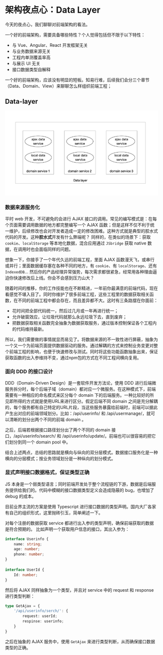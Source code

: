 # 架构夜点心：Data Layer

今天的夜点心，我们聊聊对前端架构的看法。

一个好的前端架构，需要具备哪些特性？个人觉得包括但不限于以下特性：

- 与 Vue、Angular、React 开发框架无关
- 与业务数据来源无关
- 工程内单测覆盖率高
- 与展示 UI 无关
- 接口数据类型自解释

一个好的前端架构，应该没有明显的短板。知易行难，后续我们会分三个章节（Data、Domain、View）来聊聊怎么样组织前端工程；

## Data-layer

![image 1](./assets/14-1.png)

### 数据来源服务化

平时 web 开发，不可避免的会进行 AJAX 接口的调用。常见的编写模式是：在每个页面需要调用数据的地方都完整编写一个 AJAX 函数；但是这样不仅不利于统一维护，后续修改也会对开发者造成一定的修改困难。这种方式就是典型的胶水式代码的开发。这种**胶水式**开发有什么弊端呢？
同样的，在类似的场景下：获取 `cookie`、`localStorage` 等本地化数据，混合应用通过 `JSbridge` 获取 native 数据，在调用时也会面临同样的问题。

想象一下，你接手了一个年代久远的前端工程，里面 AJAX 函数漫天飞，或串行或并行；里面数据缓存塞在各种不同的地方，有 `cookie`、有 `localStorage`、还有 `IndexedDB`… 然后你的产品经理异常强势，每次需求都很紧急，经常用各种理由逼迫你快速修改后上线。你会不会感到压力山大？

随着时间的推移，你的工作技能也在不断精进，一年前你最满意的前端代码，现在看感觉不堪入目了。同时你维护了很多前端工程，这些工程里的数据获取相关函数，在不同的前端工程中都会存在，而且差异都不大。这时有三条路摆在你面前：

- 花时间把全部代码统一，然后过几月或一年再进行统一；
- 允许破窗效应，让垃圾代码就那么永远垃圾下去，直到废弃；
- 把数据获取相关函数完全抽象为数据获取服务，通过版本控制保证各个工程内的代码维持最新。

所以，我们需要做的事情就显而易见了。将数据来源的不一致性进行屏蔽，抽象为一个又一个为前端页面提供数据驱动的服务。通过解耦的方式来控制业务变更对整个前端工程的影响，也便于快速修改与测试。同时将这些功能函数抽象出来，保证获取函数的出入参维持不变，通过npm包的方式在不同工程间横向复用。

### 面向 DDD 的接口设计

DDD（Domain-Driven Design）是一套软件开发方法论，使用 DDD 进行后端微服务拆分时，每个后端子域（domain）都对应一个微服务。在这种模式下，前端需要有一种相应的命名模式来区分每个 domain 下的后端服务。一种比较好的所见即所得的方式就是使用URL来进行区分。假定后端不同 domain 之间是充分解耦的，每个服务都有自己特定的URL片段，当这些服务暴露给前端时，前端可以据此产生出对应的前端领域划分。比如：/api/userinfo/ 和 /api/usermanage/，就可以清晰的划分出两个不同的前端 domain 。

之后，后端若根据接口路径划分出了两个不同的 domain 接口，/api/userinfo/search/ 和 /api/userinfo/update/。前端也可以很容易的把它们划分到同一个 domain pool 中。

结合上述两点，总结的思路就是横向与纵向的双分层模式。数据接口服务化是一种横向的分层模式；按业务领域划分是一种纵向的划分模式。

### 显式声明接口数据格式，保证类型正确

JS 本身是一个弱类型语言；同时前端开发处于整个流程链的下游，数据是后端服务提供给我们的。代码中模糊的接口数据类型定义会造成隐蔽的 bug，也增加了 debug 的成本。

目前业界主流的方案是使用 Typescript 进行接口数据的类型声明。国内大厂各家有自己的组织形式，这里抛砖引玉，简单阐述一下。

对每个注册的数据获取 service 都进行出入参的类型声明，确保前端获取的数据是符合预期的。
比如声明一个获取用户信息的接口，其出入参为：

``` ts
interface Userinfo {
    name: string;
    age: number;
    phone: number;
}

interface UserId {
    Id: number;
}
```

然后将 AJAX 同样抽象为一个类型，并且对 service 中的 request 和 response 进行类型判断：

``` ts
type GetAjax = {
    '/api/userinfo/serch/': {
        request: userId;
        respinse: userinfo;
    }
}
```

之后在抽象的 AJAX 服务中，使用 `GetAjax` 来进行类型判断，从而确保接口数据类型的正确。
